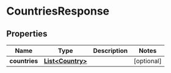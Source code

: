 
# CountriesResponse

## Properties
Name | Type | Description | Notes
------------ | ------------- | ------------- | -------------
**countries** | [**List&lt;Country&gt;**](Country.md) |  |  [optional]



